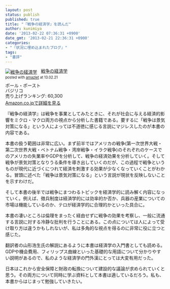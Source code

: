 ```yaml
---
layout: post
status: publish
published: true
title: "『戦争の経済学』を読んだ"
author: kunimiya
date: '2013-02-22 07:36:31 +0900'
date_gmt: '2013-02-21 22:36:31 +0900'
categories:
- "『状況に埋め込まれたブログ』"
tags:
- "書評"
---
```

<div class="amazlet-box" style="margin-bottom:0px;">
<div class="amazlet-image" style="float:left;margin:0px 12px 1px 0px;"><a href="http://www.amazon.co.jp/exec/obidos/ASIN/4862380573/dhatenanejpkuni-22/ref=nosim/" name="amazletlink" target="_blank"><img src="http://ecx.images-amazon.com/images/I/41daDbeKqjL._SL160_.jpg" alt="戦争の経済学" style="border: none;" /></a></div>
<div class="amazlet-info" style="line-height:120%; margin-bottom: 10px">
<div class="amazlet-name" style="margin-bottom:10px;line-height:120%"><a href="http://www.amazon.co.jp/exec/obidos/ASIN/4862380573/dhatenanejpkuni-22/ref=nosim/" name="amazletlink" target="_blank">戦争の経済学</a>
<div class="amazlet-powered-date" style="font-size:80%;margin-top:5px;line-height:120%">posted with <a href="http://www.amazlet.com/" title="amazlet" target="_blank">amazlet</a> at 13.02.21</div>
</div>
<div class="amazlet-detail">ポール・ポースト <br />バジリコ <br />売り上げランキング: 60,300</div>
<div class="amazlet-sub-info" style="float: left;">
<div class="amazlet-link" style="margin-top: 5px"><a href="http://www.amazon.co.jp/exec/obidos/ASIN/4862380573/dhatenanejpkuni-22/ref=nosim/" name="amazletlink" target="_blank">Amazon.co.jpで詳細を見る</a></div>
</div>
</div>
<div class="amazlet-footer" style="clear: left"></div>
</div>
<p>『戦争の経済学』は戦争を事業としてみたときに、それが社会に与える経済的影響をミクロ・マクロ両方の視点から分析した書籍である。要するに「戦争は景気対策になる」という人によっては不道徳に感じる言説にマジレスしたのが本書の内容である。</p>
<p>本書の扱う範囲は非常に広い。まず前半ではアメリカの戦争(第一次世界大戦・第二次世界大戦・ベトナム戦争・湾岸戦争・イラク戦争)のそれぞれのケースでのアメリカの失業率やGDPを分析して、戦争の経済効果を分析していく。そして戦争が景気対策となりうる条件を導き出していくのだが、この過程で戦争というものが現代に近づくにつれて経済を刺激する効果が少なくなっていくことがわかる。冒頭に述べた「戦争は景気対策になる」という言説が現状を反映しないことを示すわけだ。</p>
<p>そして本書の後半では戦争にまつわるトピックを経済学的に読み解く内容になっていく。例えば、徴兵制度は経済学的には効率的か否か、兵器の産業についての市場は機能しているのか、テロが経済学的に合理的かといった具合に。</p>
<p>本書の凄いところは倫理をまったく経由せずに戦争の効果を考察し、一般に流通する言説に対する冷静な批判を行うことにある。この点については人によって受け取り方は違うかもしれないが、私は多角的な視点を得るのに非常に役に立つと感じた。</p>
<p>翻訳者の山形浩生氏の解説にあるように本書は経済学の入門書としても読める。GDPや機会費用、フィリップス曲線といった基礎的な用語について分かりやすい説明があるので、私のような経済学の門外漢にとっては大変有用だった。</p>
<p>日本はこれから安全保障と財政の転換について建設的な議論が求められていくと思う。その両方について同時に学ぶ資料として本書は適しているだろう。私も、本書からはじまって勉強していきたい。</p>
